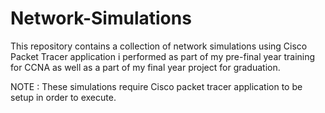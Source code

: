 # Network-Simulations
This repository contains a collection of network simulations using Cisco Packet Tracer application i performed as part of my pre-final year training for CCNA as well as a part of my final year project for graduation.

 NOTE : These simulations require Cisco packet tracer application to be setup in order to execute.

